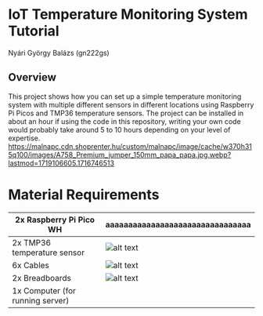 # IoT Temperature Monitoring System Tutorial
Nyári György Balázs (gn222gs)
## Overview
This project shows how you can set up a simple temperature monitoring system with multiple different sensors in different locations using Raspberry Pi Picos and TMP36 temperature sensors.
The project can be installed in about an hour if using the code in this repository, writing your own code would probably take around 5 to 10 hours depending on your level of expertise.
https://malnapc.cdn.shoprenter.hu/custom/malnapc/image/cache/w370h315q100/images/A758_Premium_jumper_150mm_papa_papa.jpg.webp?lastmod=1719106605.1716746513
# Material Requirements
| 2x Raspberry Pi Pico WH          | aaaaaaaaaaaaaaaaaaaaaaaaaaaaaaaa |
|----------------------------------|----------------------------------------------------------------------------------------------------------------------------------------------------------------------------------|
| 2x TMP36 temperature sensor      | ![alt text](https://malnapc.cdn.shoprenter.hu/custom/malnapc/image/cache/w640h480wt1q100/images/Raspberry/55338.jpg.webp?lastmod=1719487244.1716746513)                          |
| 6x Cables                        | ![alt text](https://malnapc.cdn.shoprenter.hu/custom/malnapc/image/cache/w370h315q100/images/A758_Premium_jumper_150mm_papa_papa.jpg.webp?lastmod=1719106605.1716746513)       |
| 2x Breadboards                   | ![alt text](https://malnapc.cdn.shoprenter.hu/custom/malnapc/image/cache/w640h480wt1q100/images/31971.jpg.webp?lastmod=1719395420.1716746513)                                  |
| 1x Computer (for running server) |                                                                                                                                                                                 |
